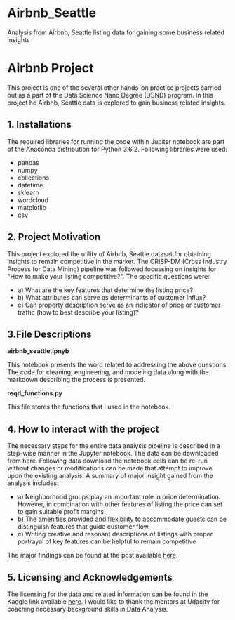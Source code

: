 # Airbnb_Seattle
Analysis from Airbnb, Seattle listing data for gaining some business related insights


# Airbnb Project

This project is one of the several other hands-on practice projects carried out as a part of the Data Science Nano Degree (DSND) program. In this project he Airbnb, Seattle data is explored to gain business related insights.

## 1. Installations

The required libraries for running the code within Jupiter notebook are part of the Anaconda distribution for Python 3.6.2. Following libraries were used:

* pandas
* numpy
* collections
* datetime
* sklearn
* wordcloud
* matplotlib
* csv

## 2. Project Motivation

This project explored the utility of Airbnb, Seattle dataset for obtaining insights to remain competitive in the market. The CRISP-DM (Cross Industry Process for Data Mining) pipeline was followed focussing on insights for "How to make your listing competitive?". The specific questions were:

* a) What are the key features that determine the listing price?
* b) What attributes can serve as determinants of customer influx?
* c) Can property description serve as an indicator of price or customer traffic (how to best describe your listing)?

## 3.File Descriptions

**airbnb_seattle.ipnyb**

This notebook presents the word related to addressing the above questions. The code for cleaning, engineering, and modeling data along with the markdown describing the process is presented.

**reqd_functions.py**

This file stores the functions that I used in the notebook.

## 4. How to interact with the project

The necessary steps for the entire data analysis pipeline is described in a step-wise manner in the Jupyter notebook. The data can be downloaded from here. Following data download the notebook cells can be re-run without changes or modifications can be made that attempt to improve upon the existing analysis. A summary of major insight gained from the analysis includes:

* a) Neighborhood groups play an important role in price determination. However, in combination with other features of listing the price can set to gain suitable profit margins. 
* b) The amenities provided and flexibility to accommodate guests can be distinguish features that guide customer flow.
* c) Writing creative and resonant descriptions of listings with proper portrayal of key features can be helpful to remain competitive

The major findings can be found at the post available [here](https://medium.com/@svivek.uvm/some-insights-for-keeping-your-airbnb-listing-competitive-in-seattle-8a8d7c3abd2b).


## 5. Licensing and Acknowledgements

The licensing for the data and related information can be found in the Kaggle link available [here](https://www.kaggle.com/airbnb/seattle/data). I would like to thank the mentors at Udacity for coaching necessary background skills in Data Analysis.
 
